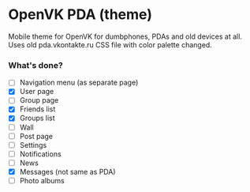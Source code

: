 # OpenVK PDA (theme)
Mobile theme for OpenVK for dumbphones, PDAs and old devices at all. Uses old pda.vkontakte.ru CSS file with color palette changed.

### What's done?

- [ ] Navigation menu (as separate page)
- [x] User page
- [ ] Group page
- [x] Friends list
- [x] Groups list
- [ ] Wall
- [ ] Post page
- [ ] Settings
- [ ] Notifications
- [ ] News
- [x] Messages (not same as PDA)
- [ ] Photo albums
